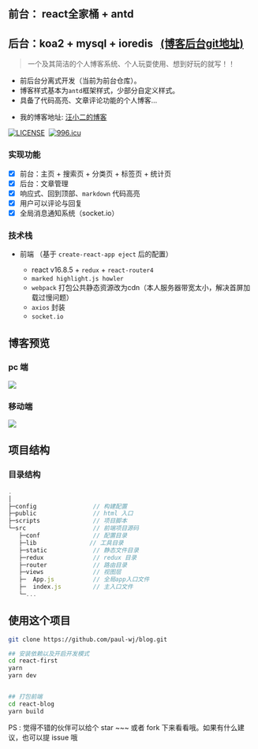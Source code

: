 ## 前台： react全家桶 + antd
## 后台：koa2 + mysql + ioredis &nbsp;&nbsp;[(博客后台git地址)](https://github.com/paul-wj/blog-amdin)

> 一个及其简洁的个人博客系统、个人玩耍使用、想到好玩的就写！！

- 前后台分离式开发（当前为前台仓库）。
- 博客样式基本为`antd`框架样式，少部分自定义样式。
- 具备了代码高亮、文章评论功能的个人博客...

* 我的博客地址: [汪小二的博客](https://www.wangjie818.wang/)

[![LICENSE](https://img.shields.io/badge/license-Anti%20996-blue.svg)](https://github.com/996icu/996.ICU/blob/master/LICENSE)&nbsp;&nbsp;[![996.icu](https://img.shields.io/badge/link-996.icu-red.svg)](https://996.icu)

### 实现功能

- [x] 前台：主页 + 搜索页 + 分类页 + 标签页 + 统计页
- [x] 后台：文章管理
- [x] 响应式、回到顶部、`markdown` 代码高亮
- [x] 用户可以评论与回复
- [x] 全局消息通知系统（socket.io）

### 技术栈
- 前端 （基于 `create-react-app eject` 后的配置）

  - react v16.8.5 + `redux` + `react-router4`
  - `marked highlight.js howler`
  - `webpack` 打包公共静态资源改为cdn（本人服务器带宽太小，解决首屏加载过慢问题）
  - `axios` 封装
  - `socket.io`

## 博客预览
### pc 端

![](https://user-gold-cdn.xitu.io/2019/10/28/16e10fc272ad8640?imageView2/2/w/480/h/480/q/85/interlace/1)

### 移动端

![](https://user-gold-cdn.xitu.io/2019/10/28/16e10fdcb979cf6c?imageView2/2/w/480/h/480/q/85/interlace/1)

## 项目结构

### 目录结构
```js
.
│
├─config                // 构建配置
├─public                // html 入口
├─scripts               // 项目脚本
└─src                   // 前端项目源码
   ├─conf               // 配置目录
   ├─lib         	   // 工具目录
   ├─static             // 静态文件目录
   ├─redux              // redux 目录
   ├─router             // 路由目录
   ├─views              // 视图层
   ├─  App.js           // 全局app入口文件
   ├─  index.js         // 主入口文件
   └─...

```

## 使用这个项目
```bash
git clone https://github.com/paul-wj/blog.git

## 安装依赖以及开启开发模式
cd react-first
yarn
yarn dev


## 打包前端
cd react-blog
yarn build
```
PS : 觉得不错的伙伴可以给个 star ~~~ 或者 fork 下来看看哦。如果有什么建议，也可以提 issue 哦
